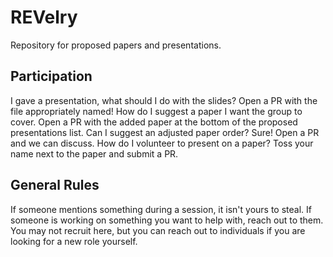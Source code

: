 # REVelry
Repository for proposed papers and presentations.

## Participation
I gave a presentation, what should I do with the slides? Open a PR with the file appropriately named!
How do I suggest a paper I want the group to cover. Open a PR with the added paper at the bottom of the proposed presentations list.
Can I suggest an adjusted paper order? Sure! Open a PR and we can discuss.
How do I volunteer to present on a paper? Toss your name next to the paper and submit a PR.

## General Rules
If someone mentions something during a session, it isn't yours to steal.
If someone is working on something you want to help with, reach out to them.
You may not recruit here, but you can reach out to individuals if you are looking for a new role yourself.
